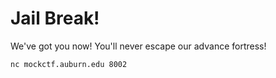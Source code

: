 # Jail Break!

We've got you now! You'll never escape our advance fortress!

`nc mockctf.auburn.edu 8002`